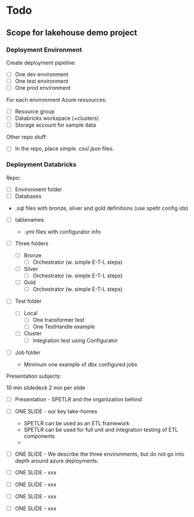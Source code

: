 # Todo

## Scope for lakehouse demo project


### Deployment Environment
Create deployment pipeline:
* [ ] One dev environment
* [ ] One test environment
* [ ] One prod environment

For each environment Azure ressources:
* [ ] Resource group
* [ ] Databricks workspace (+clusters)
* [ ] Storage account for sample data

Other repo stuff:
* [ ]  In the repo, place simple .csv/.json files.

### Deployment Databricks
Repo:
* [ ] Environment folder
 * [ ] Databases
  * .sql files with bronze, silver and gold definitions (use spetlr config ids) 
 * [ ] tablenames
   * .yml files with configurator info    

* [ ] Three folders
  * [ ] Bronze
    * [ ] Orchestrator (w. simple E-T-L steps)
  * [ ] Silver
    * [ ] Orchestrator (w. simple E-T-L steps)
  * [ ] Gold
    * [ ] Orchestrator (w. simple E-T-L steps)
* [ ] Test folder
  * [ ] Local
    * [ ] One transformer test
    * [ ] One TestHandle example
  * [ ] Cluster
    * [ ] Integration test using Configurator
* [ ] Job folder
  * Minimum one example of dbx configured jobs
     

Presentation subjects:

10 min slidedeck
2 min per slide

* [ ] Presentation - SPETLR and the organization behind
* [ ] ONE SLIDE - our key take-homes
   * SPETLR can be used as an ETL framework
   * SPETLR can be used for full unit and integration testing of ETL components
   * 
* [ ] ONE SLIDE - We describe the three environments, but do not go into depth around azure deployments.
* [ ] ONE SLIDE - xxx
* [ ] ONE SLIDE - xxx
* [ ] ONE SLIDE - xxx
* [ ] ONE SLIDE - xxx



